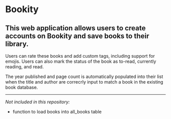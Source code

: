 # **Bookity**

## This web application allows users to create accounts on Bookity and save books to their library.

Users can rate these books and add custom tags, including support for emojis. Users can also mark the status of the book as to-read, currently reading, and read.

The year published and page count is automatically populated into their list when the title and author are correcrly input to match a book in the existing book database.

---

_Not included in this repository:_

- function to load books into all_books table
